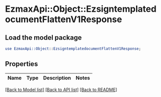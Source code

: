# EzmaxApi::Object::EzsigntemplatedocumentFlattenV1Response

## Load the model package
```perl
use EzmaxApi::Object::EzsigntemplatedocumentFlattenV1Response;
```

## Properties
Name | Type | Description | Notes
------------ | ------------- | ------------- | -------------

[[Back to Model list]](../README.md#documentation-for-models) [[Back to API list]](../README.md#documentation-for-api-endpoints) [[Back to README]](../README.md)


